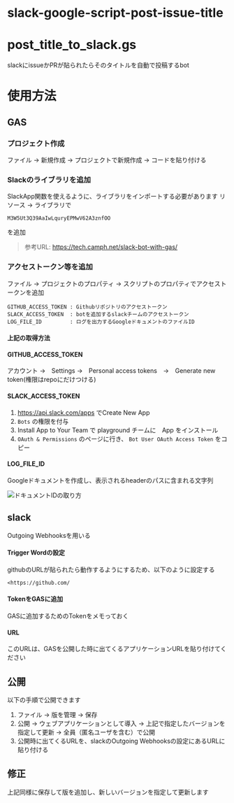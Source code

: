 slack-google-script-post-issue-title
===

# post_title_to_slack.gs
slackにissueかPRが貼られたらそのタイトルを自動で投稿するbot

# 使用方法
## GAS
### プロジェクト作成
ファイル → 新規作成 → プロジェクトで新規作成 → コードを貼り付ける

### Slackのライブラリを追加
SlackApp関数を使えるように、ライブラリをインポートする必要があります
リソース → ライブラリで
```
M3W5Ut3Q39AaIwLquryEPMwV62A3znfOO
```
を追加

> 参考URL: https://tech.camph.net/slack-bot-with-gas/

### アクセストークン等を追加
ファイル → プロジェクトのプロパティ → スクリプトのプロパティでアクセストークンを追加

```
GITHUB_ACCESS_TOKEN : Githubリポジトリのアクセストークン
SLACK_ACCESS_TOKEN  : botを追加するslackチームのアクセストークン
LOG_FILE_ID         : ログを出力するGoogleドキュメントのファイルID
```
#### 上記の取得方法
#### GITHUB_ACCESS_TOKEN
アカウント →　Settings →　Personal access tokens　→　Generate new token(権限はrepoにだけつける)

#### SLACK_ACCESS_TOKEN
1. https://api.slack.com/apps でCreate New App
2. `Bots` の権限を付与
3. Install App to Your Team で playground チームに　App をインストール
4. `OAuth & Permissions` のページに行き、 `Bot User OAuth Access Token` をコピー

#### LOG_FILE_ID
Googleドキュメントを作成し、表示されるheaderのパスに含まれる文字列

![ドキュメントIDの取り方](https://user-images.githubusercontent.com/10380303/36340869-90dfe45c-1428-11e8-9c34-666b9bf71e0c.png)

## slack
Outgoing Webhooksを用いる
#### Trigger Wordの設定
githubのURLが貼られたら動作するようにするため、以下のように設定する

`<https://github.com/`
#### TokenをGASに追加
GASに追加するためのTokenをメモっておく
#### URL
このURLは、GASを公開した時に出てくるアプリケーションURLを貼り付けてください


## 公開
以下の手順で公開できます
1. ファイル → 版を管理 → 保存
1. 公開 → ウェブアプリケーションとして導入 → 上記で指定したバージョンを指定して更新 → 全員（匿名ユーザを含む）で公開
1. 公開時に出てくるURLを、slackのOutgoing Webhooksの設定にあるURLに貼り付ける

## 修正
上記同様に保存して版を追加し、新しいバージョンを指定して更新します
